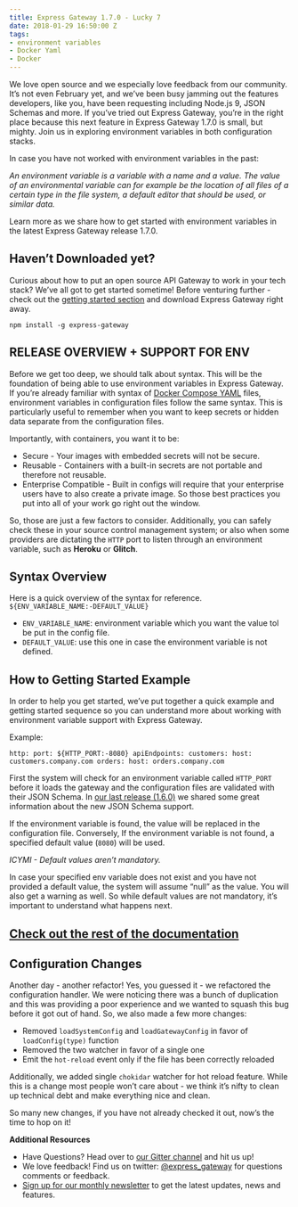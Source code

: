 ```yaml
---
title: Express Gateway 1.7.0 - Lucky 7
date: 2018-01-29 16:50:00 Z
tags:
- environment variables
- Docker Yaml
- Docker
---
```


We love open source and we especially love feedback from our community. It’s not even February yet, and we’ve been busy jamming out the features developers, like you, have been requesting including Node.js 9, JSON Schemas and more. If you’ve tried out Express Gateway, you’re in the right place because this next feature in Express Gateway 1.7.0 is small, but mighty. Join us in exploring environment variables in both configuration stacks.

<!--excerpt-->
 
In case you have not worked with environment variables in the past: 
 
*An environment variable is a variable with a name and a value. The value of an environmental variable can for example be the location of all files of a certain type in the file system, a default editor that should be used, or similar data.* 
 
Learn more  as we share how to get started with environment variables in the latest Express Gateway release 1.7.0.
 
## Haven’t Downloaded yet?
Curious about how to put an open source API Gateway to work in your tech stack? We’ve all got to get started sometime! Before venturing further - check out the [getting started section](https://www.express-gateway.io/getting-started/) and download Express Gateway right away. 
 
`npm install -g express-gateway`
 
 
## RELEASE OVERVIEW + SUPPORT FOR ENV 
Before we get too deep, we should talk about syntax. This will be the foundation of being able to use environment variables in Express Gateway. If you’re already familiar with syntax of [Docker Compose YAML](https://docs.docker.com/compose/environment-variables/) files, environment variables in configuration files follow the same syntax. This is particularly useful to remember when you want to keep secrets or hidden data separate from the configuration files. 
 
Importantly, with containers, you want it to be: 
* Secure - Your images with embedded secrets will not be secure.
* Reusable - Containers with a built-in secrets are not portable and therefore not reusable.
* Enterprise Compatible - Built in configs will require that your enterprise users have to also create a private image. So those best practices you put into all of your work go right out the window.
 
So, those are just a few factors to consider. Additionally, you can safely check these in your source control management system; or also when some providers are dictating the `HTTP` port to listen through an environment variable, such as **Heroku** or **Glitch**.

## Syntax Overview

Here is a quick overview of the syntax for reference.
`
${ENV_VARIABLE_NAME:-DEFAULT_VALUE}`
* `ENV_VARIABLE_NAME`: environment variable which you want the value tol be put in the config file.
* `DEFAULT_VALUE`: use this one in case the environment variable is not defined.

## How to Getting Started Example
In order to help you get started, we’ve put together a quick example and getting started sequence so you can understand more about working with environment variable support with Express Gateway.
 
Example:

`http:
  port: ${HTTP_PORT:-8080}
apiEndpoints:
customers:
    host: customers.company.com
 orders:
    host: orders.company.com`


First the system will check for an environment variable called `HTTP_PORT` before it loads the gateway and the configuration files are validated with their JSON Schema. In [our last release (1.6.0)](https://www.express-gateway.io/express-gateway-1.6.0-playback-time) we shared some great information about the new JSON Schema support.
 
If the environment variable is found, the value will be replaced in the configuration file. Conversely, If the environment variable is not found, a specified default value (`8080`) will be used. 
 
*ICYMI - Default values aren’t mandatory.*
 
In case your specified env variable does not exist and  you have not provided a default value, the system will assume “null” as the value. You will also get a warning as well. So while default values are not mandatory, it’s important to understand what happens next. 
 
## [Check out the rest of the documentation](https://www.express-gateway.io/docs/configuration/#environment-variables-in-configuration-files) 
 
## Configuration Changes
Another day - another refactor! Yes, you guessed it - we refactored the configuration handler. We were noticing there was a bunch of duplication and this was providing a poor experience and we wanted to squash this bug before it got out of hand. So, we also made a few more changes: 
 
* Removed `loadSystemConfig` and `loadGatewayConfig` in favor of `loadConfig(type)` function
* Removed the two watcher in favor of a single one
* Emit the `hot-reload` event only if the file has been correctly reloaded

Additionally, we added single `chokidar` watcher for hot reload feature. While this is a change most people won’t care about - we think it’s nifty to clean up technical debt and make everything nice and clean.
 
So many new changes, if you have not already checked it out, now’s the time to hop on it!
 
 
**Additional Resources**
* Have Questions? Head over to  [our Gitter channel](https://gitter.im/ExpressGateway/express-gateway) and hit us up!
* We love feedback! Find us on twitter: [@express_gateway](https://twitter.com/express_gateway) for questions comments or feedback.
* [Sign up for our monthly newsletter](http://eepurl.com/cVOqd5) to get the latest updates, news and features.

